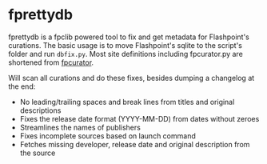 # fprettydb

fprettydb is a fpclib powered tool to fix and get metadata for Flashpoint's curations. The basic usage is to move Flashpoint's sqlite to the script's folder and run `dbfix.py`. Most site definitions including fpcurator.py are shortened from [fpcurator](https://github.com/FlashpointProject/fpcurator).

Will scan all curations and do these fixes, besides dumping a changelog at the end:
* No leading/trailing spaces and break lines from titles and original descriptions
* Fixes the release date format (YYYY-MM-DD) from dates without zeroes
* Streamlines the names of publishers
* Fixes incomplete sources based on launch command
* Fetches missing developer, release date and original description from the source
